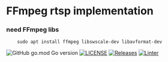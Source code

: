 # FFmpeg rtsp implementation
### need FFmpeg libs
```
    sudo apt install ffmpeg libswscale-dev libavformat-dev
```

![GitHub go.mod Go version](https://img.shields.io/github/go-mod/go-version/Danile71/go-rtsp)
[![LICENSE](https://img.shields.io/github/license/Danile71/go-rtsp.svg?style=flat-square)](https://github.com/Danile71/go-rtsp/blob/main/LICENSE)
[![Releases](https://img.shields.io/github/release/Danile71/go-rtsp/all.svg?style=flat-square)](https://github.com/Danile71/go-rtsp/releases)
[![Linter](https://img.shields.io/github/actions/workflow/status/Danile71/go-rtsp/.github/workflows/golangci-lint.yml?style=flat-square)](https://github.com/Danile71/go-rtsp/actions/workflows/golangci-lint.yml)